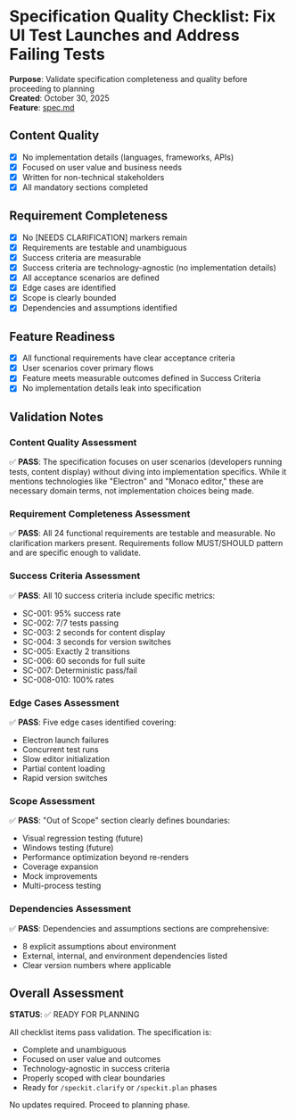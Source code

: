 # Specification Quality Checklist: Fix UI Test Launches and Address Failing Tests

**Purpose**: Validate specification completeness and quality before proceeding to planning  
**Created**: October 30, 2025  
**Feature**: [spec.md](../spec.md)

## Content Quality

- [x] No implementation details (languages, frameworks, APIs)
- [x] Focused on user value and business needs
- [x] Written for non-technical stakeholders
- [x] All mandatory sections completed

## Requirement Completeness

- [x] No [NEEDS CLARIFICATION] markers remain
- [x] Requirements are testable and unambiguous
- [x] Success criteria are measurable
- [x] Success criteria are technology-agnostic (no implementation details)
- [x] All acceptance scenarios are defined
- [x] Edge cases are identified
- [x] Scope is clearly bounded
- [x] Dependencies and assumptions identified

## Feature Readiness

- [x] All functional requirements have clear acceptance criteria
- [x] User scenarios cover primary flows
- [x] Feature meets measurable outcomes defined in Success Criteria
- [x] No implementation details leak into specification

## Validation Notes

### Content Quality Assessment
✅ **PASS**: The specification focuses on user scenarios (developers running tests, content display) without diving into implementation specifics. While it mentions technologies like "Electron" and "Monaco editor," these are necessary domain terms, not implementation choices being made.

### Requirement Completeness Assessment
✅ **PASS**: All 24 functional requirements are testable and measurable. No clarification markers present. Requirements follow MUST/SHOULD pattern and are specific enough to validate.

### Success Criteria Assessment
✅ **PASS**: All 10 success criteria include specific metrics:
- SC-001: 95% success rate
- SC-002: 7/7 tests passing
- SC-003: 2 seconds for content display
- SC-004: 3 seconds for version switches
- SC-005: Exactly 2 transitions
- SC-006: 60 seconds for full suite
- SC-007: Deterministic pass/fail
- SC-008-010: 100% rates

### Edge Cases Assessment
✅ **PASS**: Five edge cases identified covering:
- Electron launch failures
- Concurrent test runs
- Slow editor initialization
- Partial content loading
- Rapid version switches

### Scope Assessment
✅ **PASS**: "Out of Scope" section clearly defines boundaries:
- Visual regression testing (future)
- Windows testing (future)
- Performance optimization beyond re-renders
- Coverage expansion
- Mock improvements
- Multi-process testing

### Dependencies Assessment
✅ **PASS**: Dependencies and assumptions sections are comprehensive:
- 8 explicit assumptions about environment
- External, internal, and environment dependencies listed
- Clear version numbers where applicable

## Overall Assessment

**STATUS**: ✅ READY FOR PLANNING

All checklist items pass validation. The specification is:
- Complete and unambiguous
- Focused on user value and outcomes
- Technology-agnostic in success criteria
- Properly scoped with clear boundaries
- Ready for `/speckit.clarify` or `/speckit.plan` phases

No updates required. Proceed to planning phase.

